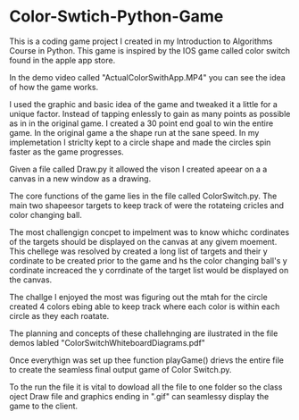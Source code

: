 # Color-Swtich-Python-Game
This is a coding game project I created in my Introduction to Algorithms Course in Python.
This game is inspired by the IOS game called color switch found in the apple app store. 

In the demo video called "ActualColorSwithApp.MP4" you can see the idea of how the game works.

I used the graphic and basic idea of the game and tweaked it a little for a unique factor.
Instead of tapping enlessly to gain as many points as possible as in in the original game. I created a 30 point end goal to win the entire game. In the original game a the shape run at the sane speed. In my implemetation I striclty kept to a circle shape and made the circles spin faster as the game progresses. 

Given a file called Draw.py it allowed the vison I created apeear on a a canvas in a new window as a drawing.

The core functions of the game lies in the file called ColorSwitch.py.
The main two shapeesor targets to keep track of were the rotateing cricles and color changing ball.

The most challengign concpet to impelment was to know whichc cordinates of the targets should be displayed on the canvas at any givem moement. This chellege was resolved by created a long list of targets and their y cordinate to be created prior to the game and hs the color changing ball's y cordinate increaced the y corrdinate of the target list would be displayed on the canvas.

The challge I enjoyed the most was figuring out the mtah for the circle created 4 colors ebing able to keep track where each color is within each circle as they each roatate.

The planning and concepts of these challehnging are ilustrated in the file demos labled "ColorSwitchWhiteboardDiagrams.pdf"

Once everythign was set up thee function playGame() drievs the entire file to create the seamless final output game of Color Switch.py.

To the run the file it is vital to dowload all the file to one folder so the class oject Draw file and graphics ending in ".gif" can seamlessy display the game to the client. 
